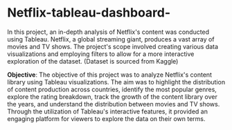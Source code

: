 # Netflix-tableau-dashboard-
In this project, an in-depth analysis of Netflix's content was conducted using Tableau. Netflix, a global streaming giant, produces a vast array of movies and TV shows. The project's scope involved creating various data visualizations and employing filters to allow for a more interactive exploration of the dataset. (Dataset is sourced from Kaggle)

****Objective****: 
The objective of this project was to analyze Netflix's content library using Tableau visualizations. The aim was to highlight the distribution of content production across countries, identify the most popular genres, explore the rating breakdown, track the growth of the content library over the years, and understand the distribution between movies and TV shows. Through the utilization of Tableau's interactive features, it provided an engaging platform for viewers to explore the data on their own terms.
